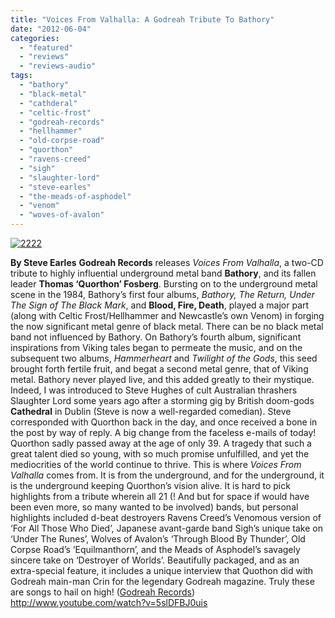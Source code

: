 ```yaml
---
title: "Voices From Valhalla: A Godreah Tribute To Bathory"
date: "2012-06-04"
categories: 
  - "featured"
  - "reviews"
  - "reviews-audio"
tags: 
  - "bathory"
  - "black-metal"
  - "cathderal"
  - "celtic-frost"
  - "godreah-records"
  - "hellhammer"
  - "old-corpse-road"
  - "quorthon"
  - "ravens-creed"
  - "sigh"
  - "slaughter-lord"
  - "steve-earles"
  - "the-meads-of-asphodel"
  - "venom"
  - "woves-of-avalon"
---
```


[![](http://www.hellbound.ca/wp-content/uploads/2012/06/2222-590x604.jpg "2222")](http://www.hellbound.ca/2012/06/voices-from-valhalla-a-godreah-tribute-to-bathory/attachment/2222/)

**By Steve Earles** **Godreah Records** releases _Voices From Valhalla_, a two-CD tribute to highly influential underground metal band **Bathory**, and its fallen leader **Thomas ‘Quorthon’ Fosberg**. Bursting on to the underground metal scene in the 1984, Bathory’s first four albums, _Bathory, The Return, Under The Sign of The Black Mark_, and **Blood, Fire, Death**, played a major part (along with Celtic Frost/Hellhammer and Newcastle’s own Venom) in forging the now significant metal genre of black metal. There can be no black metal band not influenced by Bathory. On Bathory’s fourth album, significant inspirations from Viking tales began to permeate the music, and on the subsequent two albums, _Hammerheart_ and _Twilight of the Gods_, this seed brought forth fertile fruit, and begat a second metal genre, that of Viking metal. Bathory never played live, and this added greatly to their mystique. Indeed, I was introduced to Steve Hughes of cult Australian thrashers Slaughter Lord some years ago after a storming gig by British doom-gods **Cathedral** in Dublin (Steve is now a well-regarded comedian). Steve corresponded with Quorthon back in the day, and once received a bone in the post by way of reply. A big change from the faceless e-mails of today! Quorthon sadly passed away at the age of only 39. A tragedy that such a great talent died so young, with so much promise unfulfilled, and yet the mediocrities of the world continue to thrive. This is where _Voices From Valhalla_ comes from. It is from the underground, and for the underground, it is the underground keeping Quorthon’s vision alive. It is hard to pick highlights from a tribute wherein all 21 (! And but for space if would have been even more, so many wanted to be involved) bands, but personal highlights included d-beat destroyers Ravens Creed’s Venomous version of ‘For All Those Who Died’, Japanese avant-garde band Sigh’s unique take on ‘Under The Runes’, Wolves of Avalon’s ‘Through Blood By Thunder’, Old Corpse Road’s ‘Equilmanthorn’, and the Meads of Asphodel’s savagely sincere take on ‘Destroyer of Worlds’. Beautifully packaged, and as an extra-special feature, it includes a unique interview that Quothon did with Godreah main-man Crin for the legendary Godreah magazine. Truly these are songs to hail on high! ([Godreah Records](http://www.godreah.com/)) http://www.youtube.com/watch?v=5slDFBJ0uis
